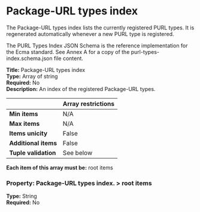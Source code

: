# Package-URL types index

The Package-URL types index lists the currently registered PURL types. It is
regenerated automatically whenever a new PURL type is registered.

The PURL Types Index JSON Schema is the reference implementation for the 
Ecma standard. See Annex A for a copy of the purl-types-index.schema.json
 file content.

**Title:** Package-URL types index <br>
**Type:** Array of string <br>
**Required:** No <br>
**Description:** An index of the registered Package-URL types.

|                      | Array restrictions |
| -------------------- | ------------------ |
| **Min items**        | N/A                |
| **Max items**        | N/A                |
| **Items unicity**    | False              |
| **Additional items** | False              |
| **Tuple validation** | See below          |

**Each item of this array must be:** root items

### Property: Package-URL types index. > root items

**Type:** String <br>
**Required:** No
